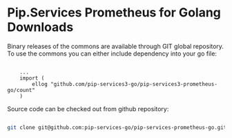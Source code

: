 # Pip.Services Prometheus for Golang Downloads

Binary releases of the commons are available through GIT global repository. 
To use the commons you can either include dependency into your go file:

```golang

    ...
    import (
        ellog "github.com/pip-services3-go/pip-services3-prometheus-go/count"
    )

``` 

Source code can be checked out from github repository:

```bash

git clone git@github.com:pip-services-go/pip-services-prometheus-go.git

```